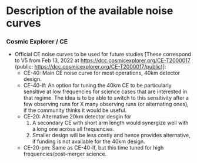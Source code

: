 # Description of the available noise curves

### Cosmic Explorer / CE
* Official CE noise curves to be used for future studies [These correspond to V5 from Feb 13, 2022 at https://dcc.cosmicexplorer.org/CE-T2000017 (public: https://dcc.cosmicexplorer.org/CE-T2000017/public)]:
  * CE-40: Main CE noise curve for most operations, 40km detector design.
  * CE-40-lf: An option for tuning the 40km CE to be particularly sensitive at low frequencies for science cases that are interested in that regime. The idea is to be able to switch to this sensitivity after a few observing runs for X many observing runs (or alternating ones), if the community thinks it would be useful.
  * CE-20: Alternative 20km detector desgin for
    1. A secondary CE with short arm length would synergize well with a long one across all frequencies.
    1. Smaller design will be less costly and hence provides alternative, if funding is not available for the 40km design.
  * CE-20-pm: Same as CE-40-lf, but this time tuned for high frequencies/post-merger science.
